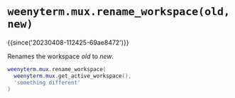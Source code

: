 # `weenyterm.mux.rename_workspace(old, new)`

{{since('20230408-112425-69ae8472')}}

Renames the workspace *old* to *new*.

```lua
weenyterm.mux.rename_workspace(
  weenyterm.mux.get_active_workspace(),
  'something different'
)
```
